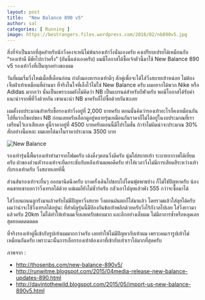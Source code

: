 ```yaml
---
layout: post
title:  "New Balance 890 v5"
author: sal
categories: [ Running ]
image: https://bestrangers.files.wordpress.com/2016/02/nb890v5.jpg
---
```


สิ่งที่จำเป็นมากที่สุดสำหรับนักวิ่งคงจะหนีไม่พ้นรองเท้าวิ่งนั่นเองครับ คงเปรียบเปรยได้เหมือนกับ “รองเท้าดี มีชัยไปกว่าครึ่ง” (อันนี้แต่งเองครับ) ผมมีโอกาสได้ซื้อเจ้าตัวนี้มาใช้ New Balance 890 v5 รองเท้าวิ่งที่เป็นทุกอย่างของผม

วันที่ผมเริ่มวิ่งใหม่เมื่อสี่เดือนก่อน กำลังมองหารองเท้าดีๆ สักคู่เพื่อจะได้ใส่วิ่งสบายเท้าหน่อย ไม่ต้องเจ็บฝ่าเท้าเหมือนที่ผ่านมา ที่จริงในใจที่เล็งไว้ไม่ใช่ New Balance ครับ ผมอยากได้พวก Nike หรือ Adidas มากกว่า นั่นเป็นเพราะผมยังไม่คิดว่า NB เป็นแบรนด์สำหรับกีฬาครับ พอมีโอกาสได้รับคำแนะนำจากพี่ที่วิ่งด้วยกัน เขาแนะนำ NB มาครับก็ไปซื้อด้วยกันซะเลย

ผมตั้งงบประมาณสำหรับซื้อรองเท้าวิ่งอยู่ที่ 2,000 บาทครับ ตอนนั้นคิดว่ารองเท้าอะไรก็คงเหมือนกัน ไปที่แรกก็ชอปของ NB ก่อนเลยครับเลือกดูอยู่หลายรุ่นเหมือนกันราคาก็ไม่ได้อยู่ในงบประมาณที่เราเตรียมไว้เอาเสียเลย คู่นี้ราคาอยู่ที่ 4500 บาทครับตอนนี้มีโปรโมชั่น ถ้าจำไม่ผิดน่าจะประมาณ 30% สักอย่างนี้แหละ ผมเลยได้มาในราคาประมาณ 3500 บาท


<img src="https://bestrangers.files.wordpress.com/2016/02/new-balance-m890v5-2.jpg?w=668&zoom=2" alt="New Balance">


รองเท้ารุ่นนี้พื้นรองเท้าทำมาจากโฟมครับ เด้งดึ๋งๆตอนวิ่งดีครับ นุ่มใส่สบายเท้า ระบายอากาศได้เยี่ยมครับ ผ้าของส่วนหัวรองเท้าจะยืดกระชับกับหลังเท้าผมพอดีครับ ทำให้เวลาวิ่งไม่มีการเสียดสีระหว่างเท้ากับรองเท้าครับ วิ่งสบายเลยทีนี้

ส่วนส้นรองเท้าจะยื่นๆ ออกมานิดนึงครับ บางครั้งเดินไปชอบไปโดนฟุตพาธบ้าง ก็ไม่ใช่ปัญหาครับ น้องคนขายเขาบอกว่าวิ่งเทรลได้ด้วย แต่ผมก็ยังไม่ชัวร์ครับ กลัวเอาไปลุยแล้วพัง 555 กว่าจะซื้อมาได้

ใส่วิ่งบนถนนลูกรังมาแล้วครับไม่มีปัญหาวิ่งสบาย วิ่งตอนฝนตกก็ใส่มาแล้ว โดยรวมแล้วใส่ลุยได้ครับ ผมว่าน่าจะใช้วิ่งเทรลได้อยู่นะ ที่สำคัญรุ่นนี้มีป้องกันข้อเท้าพลิกด้วยครับวิ่งไร้กังวลไปเลย ใส่วิ่งยาวมาแล้วครับ 20km ไม่ได้ทำให้เท้าผมเจ็บเลยครับชอบมาก และอีกอย่างเล็บผม ไม่มีอาการช้ำหรือหลุดเลย สุดยอดดดดดดด

ที่จริงรองเท้าคู่นี้เข้ากับรูปเท้าผมมากกว่าครับ เลยทำให้ไม่มีปัญหากับเท้าผม เพราะคนเรารูปเท้าไม่เหมือนกันครับ เพราะฉะนั้นการเลือกรองเท้าต้องเอาที่เข้ากับเท้าเราได้มากที่สุดครับ



ภาพจาก :
- http://thosenbs.com/new-balance-890v5/
- http://runwitme.blogspot.com/2015/04media-release-new-balance-updates-890.html
- http://davintothewild.blogspot.com/2015/05/import-us-new-balance-890v5.html
